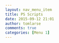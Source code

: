 ```yaml
---
layout: nav_menu_item
title: PS Scripts
date: 2015-09-12 21:01
author: tomlarse
comments: true
categories: [Menu 1]
---
```


